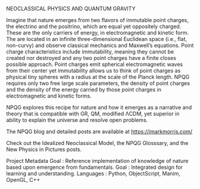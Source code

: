 NEOCLASSICAL PHYSICS AND QUANTUM GRAVITY

Imagine that nature emerges from two flavors of immutable point charges, the electrino and the positrino, which are equal yet oppositely charged. These are the only carriers of energy, in electromagnetic and kinetic form. The are located in an infinite three-dimensional Euclidean space (i.e., flat, non-curvy) and observe classical mechanics and Maxwell’s equations. Point charge characteristics include immutability, meaning they cannot be created nor destroyed and any two point charges have a finite closes possible approach. Point charges emit spherical electromagnetic waves from their center yet immutability allows us to think of point charges as physical tiny spheres with a radius at the scale of the Planck length. NPQG requires only two free large scale parameters, the density of point charges and the density of the energy carried by those point charges in electromagnetic and kinetic forms.

NPQG explores this recipe for nature and how it emerges as a narrative and theory that is compatible with GR, QM, modified ΛCDM, yet superior in ability to explain the universe and resolve open problems.

The NPQG blog and detailed posts are available at https://jmarkmorris.com/

Check out the Idealized Neoclassical Model, the NPQG Glosssary, and the New Physics in Pictures posts.

Project Metadata Goal : Reference implementation of knowledge of nature based upon emergence from fundamentals.
Goal : Integrated design for learning and understanding.
Languages : Python, ObjectScript, Manim, OpenGL, C++
